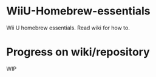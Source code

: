# WiiU-Homebrew-essentials
Wii U homebrew essentials.
Read wiki for how to.

# Progress on wiki/repository
WIP

